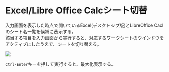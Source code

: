 # Excel/Libre Office Calcシート切替

入力画面を表示した時点で開いているExcel(デスクトップ版)とLibreOffice Caclのシート名一覧を候補に表示する。  
該当する項目を入力画面から実行すると、対応するワークシートのウインドウをアクティブにしたうえで、シートを切り替える。

![](../image/calc-sheet.gif)

`Ctrl-Enter`キーを押して実行すると、最大化表示する。

